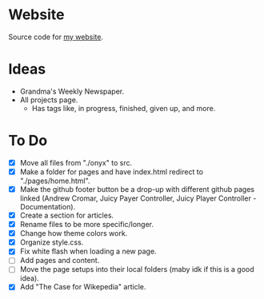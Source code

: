 # Website
Source code for [my website](https://andrewcromar.org/).

# Ideas
- Grandma's Weekly Newspaper.
- All projects page.
  - Has tags like, in progress, finished, given up, and more.

# To Do
- [x] Move all files from "./onyx" to src.
- [x] Make a folder for pages and have index.html redirect to "./pages/home.html".
- [x] Make the github footer button be a drop-up with different github pages linked (Andrew Cromar, Juicy Payer Controller, Juicy Player Controller - Documentation).
- [x] Create a section for articles.
- [x] Rename files to be more specific/longer.
- [x] Change how theme colors work.  
- [x] Organize style.css.
- [x] Fix white flash when loading a new page.
- [ ] Add pages and content.
- [ ] Move the page setups into their local folders (maby idk if this is a good idea).
- [x] Add "The Case for Wikepedia" article.